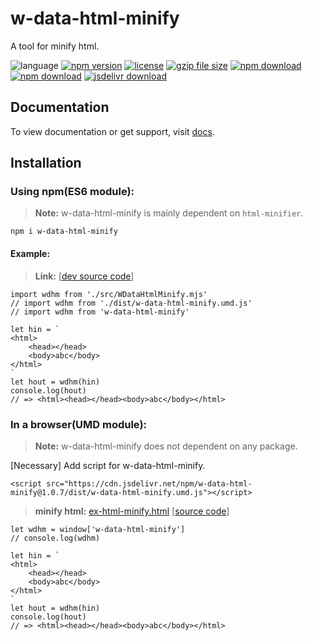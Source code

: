 # w-data-html-minify
A tool for minify html.

![language](https://img.shields.io/badge/language-JavaScript-orange.svg) 
[![npm version](http://img.shields.io/npm/v/w-data-html-minify.svg?style=flat)](https://npmjs.org/package/w-data-html-minify) 
[![license](https://img.shields.io/npm/l/w-data-html-minify.svg?style=flat)](https://npmjs.org/package/w-data-html-minify) 
[![gzip file size](http://img.badgesize.io/yuda-lyu/w-data-html-minify/master/dist/w-data-html-minify.umd.js.svg?compression=gzip)](https://github.com/yuda-lyu/w-data-html-minify)
[![npm download](https://img.shields.io/npm/dt/w-data-html-minify.svg)](https://npmjs.org/package/w-data-html-minify) 
[![npm download](https://img.shields.io/npm/dm/w-data-html-minify.svg)](https://npmjs.org/package/w-data-html-minify) 
[![jsdelivr download](https://img.shields.io/jsdelivr/npm/hm/w-data-html-minify.svg)](https://www.jsdelivr.com/package/npm/w-data-html-minify)

## Documentation
To view documentation or get support, visit [docs](https://yuda-lyu.github.io/w-data-html-minify/global.html).

## Installation
### Using npm(ES6 module):
> **Note:** w-data-html-minify is mainly dependent on `html-minifier`.
```alias
npm i w-data-html-minify
```

#### Example:
> **Link:** [[dev source code](https://github.com/yuda-lyu/w-data-html-minify/blob/master/g.test.minify.mjs)]
```alias
import wdhm from './src/WDataHtmlMinify.mjs'
// import wdhm from './dist/w-data-html-minify.umd.js'
// import wdhm from 'w-data-html-minify'

let hin = `
<html>
    <head></head>
    <body>abc</body>
</html>
`
let hout = wdhm(hin)
console.log(hout)
// => <html><head></head><body>abc</body></html>
```

### In a browser(UMD module):
> **Note:** w-data-html-minify does not dependent on any package.

[Necessary] Add script for w-data-html-minify.
```alias
<script src="https://cdn.jsdelivr.net/npm/w-data-html-minify@1.0.7/dist/w-data-html-minify.umd.js"></script>
```

> **minify html:** [ex-html-minify.html](https://yuda-lyu.github.io/w-data-html-minify/examples/ex-html-minify.html) [[source code](https://github.com/yuda-lyu/w-data-html-minify/blob/master/docs/examples/ex-html-minify.html)]

```alias
let wdhm = window['w-data-html-minify']
// console.log(wdhm)

let hin = `
<html>
    <head></head>
    <body>abc</body>
</html>
`
let hout = wdhm(hin)
console.log(hout)
// => <html><head></head><body>abc</body></html>
```
